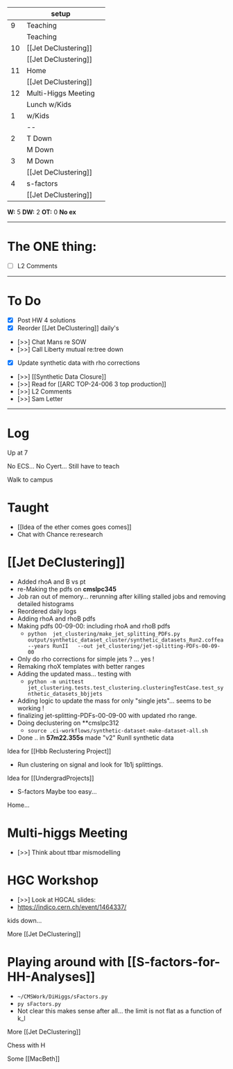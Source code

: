 
|     | setup                |     |
| --- | -------------------- | --- |
| 9   | Teaching             |     |
|     | Teaching             |     |
| 10  | [[Jet DeClustering]] |     |
|     | [[Jet DeClustering]] |     |
| 11  | Home                 |     |
|     | [[Jet DeClustering]] |     |
| 12  | Multi-Higgs Meeting  |     |
|     | Lunch w/Kids         |     |
| 1   | w/Kids               |     |
|     | --                   |     |
| 2   | T Down               |     |
|     | M Down               |     |
| 3   | M Down               |     |
|     | [[Jet DeClustering]] |     |
| 4   | s-factors            |     |
|     | [[Jet DeClustering]] |     |

**W:** 5
**DW:** 2
**OT:** 0 
**No ex**

---
# The ONE thing: 
- [ ] L2 Comments

---
# To Do

- [x] Post HW 4 solutions
- [x]  Reorder [[Jet DeClustering]] daily's
- [>>] Chat Mans re SOW
- [>>] Call Liberty mutual re:tree down
- [x]  Update synthetic data with rho corrections
- [>>]  [[Synthetic Data Closure]]
- [>>] Read for [[ARC TOP-24-006 3 top production]]
- [>>] L2 Comments
- [>>] Sam Letter

---

# Log

Up at 7

No ECS... No Cyert... Still have to teach

Walk to campus

# Taught
- [[Idea of the ether comes goes comes]]
- Chat with Chance re:research

# [[Jet DeClustering]]
- Added rhoA and B vs pt
-  re-Making the pdfs on **cmslpc345** 
- Job ran out of memory... rerunning after killing stalled jobs and removing detailed histograms
- Reordered daily logs
- Adding rhoA and rhoB pdfs
- Making pdfs 00-09-00: including rhoA and rhoB pdfs
	- `python  jet_clustering/make_jet_splitting_PDFs.py output/synthetic_dataset_cluster/synthetic_datasets_Run2.coffea  --years RunII   --out jet_clustering/jet-splitting-PDFs-00-09-00`
- Only do rho corrections for simple jets ? ... yes !
- Remaking rhoX templates with better ranges
- Adding the updated mass... testing with
	- `python -m unittest jet_clustering.tests.test_clustering.clusteringTestCase.test_synthetic_datasets_bbjjets`
- Adding logic to update the mass for only "single jets"... seems to be working !
- finalizing jet-splitting-PDFs-00-09-00 with updated rho range.
- Doing declustering on **cmslpc312
	- `source .ci-workflows/synthetic-dataset-make-dataset-all.sh `
- Done .. in **57m22.355s** made "v2" RunII synthetic data

Idea for [[Hbb Reclustering Project]]
- Run clustering on signal and look for 1b1j splittings. 

Idea for [[UndergradProjects]]
- S-factors Maybe too easy...

Home...

# Multi-higgs Meeting
- [>>] Think about ttbar mismodelling


# HGC Workshop
- [>>] Look at HGCAL slides: 
- https://indico.cern.ch/event/1464337/

kids down...

More [[Jet DeClustering]]

# Playing around with [[S-factors-for-HH-Analyses]]
- `~/CMSWork/DiHiggs/sFactors.py`
- `py sFactors.py`
- Not clear this makes sense after all... the limit is not flat as a function of k_l

More [[Jet DeClustering]]

Chess with H

Some [[MacBeth]]